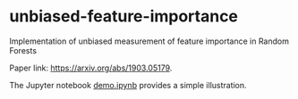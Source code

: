 # unbiased-feature-importance
Implementation of unbiased measurement of feature importance in Random Forests

Paper link: https://arxiv.org/abs/1903.05179.

The Jupyter notebook [demo.ipynb](https://github.com/ZhengzeZhou/unbiased-feature-importance/blob/master/demo.ipynb) provides a simple illustration.

